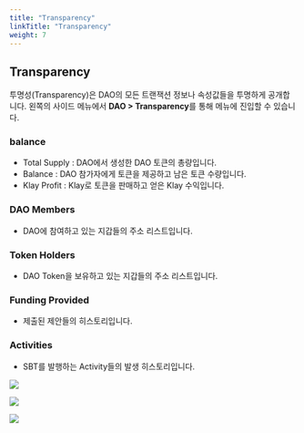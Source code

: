 ```yaml
---
title: "Transparency"
linkTitle: "Transparency"
weight: 7
---
```


## Transparency
투명성(Transparency)은 DAO의 모든 트랜잭션 정보나 속성값들을 투명하게 공개합니다. 왼쪽의 사이드 메뉴에서 **DAO > Transparency**를 통해 메뉴에 진입할 수 있습니다.

### balance 
* Total Supply : DAO에서 생성한 DAO 토큰의 총량입니다.
* Balance : DAO 참가자에게 토큰을 제공하고 남은 토큰 수량입니다.
* Klay Profit : Klay로 토큰을 판매하고 얻은 Klay 수익입니다.

### DAO Members
* DAO에 참여하고 있는 지갑들의 주소 리스트입니다.

### Token Holders
* DAO Token을 보유하고 있는 지갑들의 주소 리스트입니다. 

### Funding Provided
* 제출된 제안들의 히스토리입니다.

### Activities
* SBT를 발행하는 Activity들의 발생 히스토리입니다.


![](/docs/images/transparency1.png)

![](/docs/images/transparency2.png)

![](/docs/images/transparency3.png)

